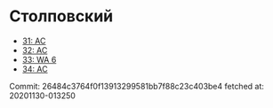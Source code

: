 # Столповский
- [31: AC](31.md)
- [32: AC](32.md)
- [33: WA 6](33.md)
- [34: AC](34.md)

Commit: 26484c3764f0f13913299581bb7f88c23c403be4
 fetched at: 20201130-013250
